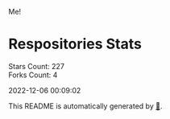 Me!

# Respositories Stats
Stars Count: 227  
Forks Count: 4

2022-12-06 00:09:02  

This README is automatically generated by [🐰](https://github.com/rnitta/rnitta).
